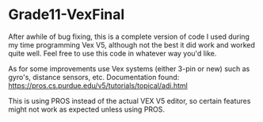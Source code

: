 # Grade11-VexFinal

After awhile of bug fixing, this is a complete version of
code I used during my time programming Vex V5, 
although not the best it did work and worked
quite well. Feel free to use this code in whatever
way you'd like. 

As for some improvements use Vex systems (either 3-pin or new) such as gyro's, distance sensors,
etc. Documentation found: https://pros.cs.purdue.edu/v5/tutorials/topical/adi.html

This is using PROS instead of the actual VEX V5 editor, so certain features
might not work as expected unless using PROS. 
